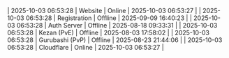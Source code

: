| 2025-10-03 06:53:28 | Website | Online | 2025-10-03 06:53:27 |
| 2025-10-03 06:53:28 | Registration | Offline | 2025-09-09 16:40:23 |
| 2025-10-03 06:53:28 | Auth Server | Offline | 2025-08-18 09:33:31 |
| 2025-10-03 06:53:28 | Kezan (PvE) | Offline | 2025-08-03 17:58:02 |
| 2025-10-03 06:53:28 | Gurubashi (PvP) | Offline | 2025-08-23 21:44:06 |
| 2025-10-03 06:53:28 | Cloudflare | Online | 2025-10-03 06:53:27 |
